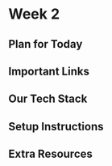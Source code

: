 Week 2 
=====

## Plan for Today


## Important Links


## Our Tech Stack


## Setup Instructions


## Extra Resources
